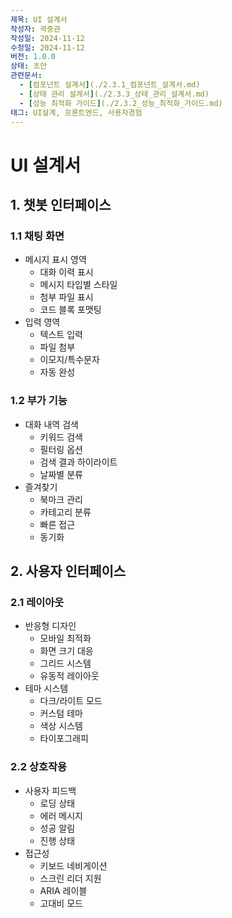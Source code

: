 ```yaml
---
제목: UI 설계서
작성자: 곽중관
작성일: 2024-11-12
수정일: 2024-11-12
버전: 1.0.0
상태: 초안
관련문서:
  - [컴포넌트 설계서](./2.3.1_컴포넌트_설계서.md)
  - [상태 관리 설계서](./2.3.3_상태_관리_설계서.md)
  - [성능 최적화 가이드](./2.3.2_성능_최적화_가이드.md)
태그: UI설계, 프론트엔드, 사용자경험
---
```


# UI 설계서

## 1. 챗봇 인터페이스

### 1.1 채팅 화면
- 메시지 표시 영역
  - 대화 이력 표시
  - 메시지 타입별 스타일
  - 첨부 파일 표시
  - 코드 블록 포맷팅
- 입력 영역
  - 텍스트 입력
  - 파일 첨부
  - 이모지/특수문자
  - 자동 완성

### 1.2 부가 기능
- 대화 내역 검색
  - 키워드 검색
  - 필터링 옵션
  - 검색 결과 하이라이트
  - 날짜별 분류
- 즐겨찾기
  - 북마크 관리
  - 카테고리 분류
  - 빠른 접근
  - 동기화

## 2. 사용자 인터페이스

### 2.1 레이아웃
- 반응형 디자인
  - 모바일 최적화
  - 화면 크기 대응
  - 그리드 시스템
  - 유동적 레이아웃
- 테마 시스템
  - 다크/라이트 모드
  - 커스텀 테마
  - 색상 시스템
  - 타이포그래피

### 2.2 상호작용
- 사용자 피드백
  - 로딩 상태
  - 에러 메시지
  - 성공 알림
  - 진행 상태
- 접근성
  - 키보드 네비게이션
  - 스크린 리더 지원
  - ARIA 레이블
  - 고대비 모드